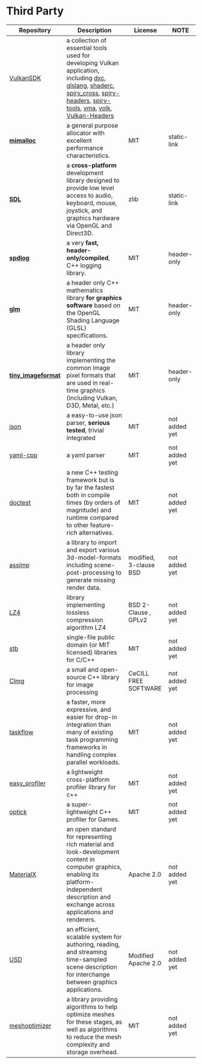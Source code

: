 # Third Party

|Repository|Description|License|NOTE|
|---|---|---|---|
| [VulkanSDK](https://www.lunarg.com/vulkan-sdk/)| a collection of essential tools used for developing Vulkan application, including [dxc](https://github.com/microsoft/DirectXShaderCompiler), [glslang](https://github.com/KhronosGroup/glslang), [shaderc](https://github.com/google/shaderc), [spirv_cross](https://github.com/KhronosGroup/SPIRV-Cross), [spirv-headers](https://github.com/KhronosGroup/SPIRV-Headers), [spirv-tools](https://github.com/KhronosGroup/SPIRV-Tools), [vma](https://github.com/GPUOpen-LibrariesAndSDKs/VulkanMemoryAllocator), [volk](https://github.com/zeux/volk),  [Vulkan-Headers](https://github.com/KhronosGroup/Vulkan-Headers) |  | |
| [**mimalloc**](https://github.com/microsoft/mimalloc)| a general purpose allocator with excellent performance characteristics. |MIT  | static-link|
|[**SDL**](https://github.com/libsdl-org/SDL)| a **cross-platform** development library designed to provide low level access to audio, keyboard, mouse, joystick, and graphics hardware via OpenGL and Direct3D.|zlib | static-link|
| [**spdlog**](https://github.com/gabime/spdlog)| a very **fast, header-only/compiled**, C++ logging library.| MIT  |header-only|
|[**glm**](https://github.com/g-truc/glm)| a header only C++ mathematics library **for graphics software** based on the OpenGL Shading Language (GLSL) specifications. | MIT  |header-only |
|[**tiny_imageformat**](https://github.com/DeanoC/tiny_imageformat)| a header only library implementing the common image pixel formats that are used in real-time graphics (including Vulkan, D3D, Metal, etc.) |MIT  | header-only |
|[json](https://github.com/nlohmann/json) | a easy-to-use json parser, **serious tested**, trivial integrated | MIT  | not added yet| 
|[yaml-cpp](https://github.com/jbeder/yaml-cpp) | a yaml parser |  MIT  | not added yet|
|[doctest](https://github.com/doctest/doctest) | a new C++ testing framework but is by far the fastest both in compile times (by orders of magnitude) and runtime compared to other feature-rich alternatives. |  MIT  | not added yet| 
|[assimp](https://github.com/assimp/assimp) | a library to import and export various 3d-model-formats including scene-post-processing to generate missing render data. | modified, 3-clause BSD | not added yet|
|[LZ4](https://github.com/lz4/lz4) | library implementing lossless compression algorithm LZ4   | BSD 2-Clause , GPLv2  | not added yet|
|[stb](https://github.com/nothings/stb) | single-file public domain (or MIT licensed) libraries for C/C++ |  MIT  | not added yet|
|[CImg](https://github.com/GreycLab/CImg) | a small and open-source C++ library for image processing |   CeCILL FREE SOFTWARE  | not added yet|
|[taskflow](https://github.com/taskflow/taskflow) | a faster, more expressive, and easier for drop-in integration than many of existing task programming frameworks in handling complex parallel workloads.| MIT  | not added yet|
|[easy_profiler](https://github.com/yse/easy_profiler) | a lightweight cross-platform profiler library for c++ |   MIT  | not added yet|
|[optick](https://github.com/bombomby/optick) | a super-lightweight C++ profiler for Games.   | MIT  | not added yet|
|[MaterialX](https://github.com/AcademySoftwareFoundation/MaterialX) |  an open standard for representing rich material and look-development content in computer graphics, enabling its platform-independent description and exchange across applications and renderers. |   Apache 2.0  | not added yet|
|[USD](https://github.com/PixarAnimationStudios/USD) | an efficient, scalable system for authoring, reading, and streaming time-sampled scene description for interchange between graphics applications. |   Modified Apache 2.0  | not added yet|
|[meshoptimizer](https://github.com/zeux/meshoptimizer) |  a library providing algorithms to help optimize meshes for these stages, as well as algorithms to reduce the mesh complexity and storage overhead. |  MIT  | not added yet|
